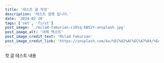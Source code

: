 ```yaml
---
title: '테스트 글 작성'
description: '테스트 설명 입니다.'
date: '2024-02-20'
tags: ['set', 'first']
post_image: './milad-fakurian-c10tq-bB52Y-unsplash.jpg'
post_image_alt: '대체 텍스트'
post_image_credit_text: 'Milad Fakurian'
post_image_credit_link: 'https://unsplash.com/ko/%EC%82%AC%EC%A7%84/%EA%B7%B8%EB%A0%88%EC%9D%B4%EC%8A%A4%EC%BC%80%EC%9D%BC-%EC%82%AC%EC%A7%84%EC%9D%98-%ED%9D%B0%EC%83%89-%EC%BD%98%ED%81%AC%EB%A6%AC%ED%8A%B8-%EA%B1%B4%EB%AC%BC-c10tq-bB52Y?utm_content=creditCopyText&utm_medium=referral&utm_source=unsplash'
---
```


첫 글 테스트 내용
